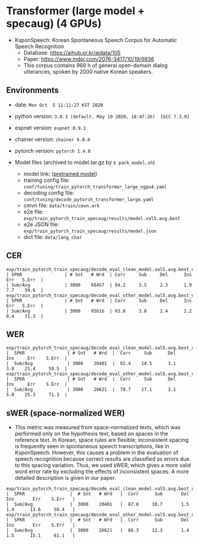 # Transformer (large model + specaug) (4 GPUs)
- KsponSpeech: Korean Spontaneous Speech Corpus for Automatic Speech Recognition
    - Database: https://aihub.or.kr/aidata/105
    - Paper: https://www.mdpi.com/2076-3417/10/19/6936
    - This corpus contains 969 h of general open-domain dialog utterances, spoken by 2000 native Korean speakers.

## Environments
- date: `Mon Oct  5 11:11:27 KST 2020`
- python version: `3.8.3 (default, May 19 2020, 18:47:26)  [GCC 7.3.0]`
- espnet version: `espnet 0.9.1`
- chainer version: `chainer 6.0.0`
- pytorch version: `pytorch 1.4.0`

- Model files (archived to model.tar.gz by `$ pack_model.sh`)
    - model link: ([pretrained model](https://drive.google.com/file/d/1aoAxAjZzqCoP4MheZzUE2CHTHNQJdcD_/view?usp=sharing))
    - training config file: `conf/tuning/train_pytorch_transformer_large_ngpu4.yaml`
    - decoding config file: `conf/tuning/decode_pytorch_transformer_large.yaml`
    - cmvn file: `data/train/cmvn.ark`
    - e2e file: `exp/train_pytorch_train_specaug/results/model.val5.avg.best`
    - e2e JSON file: `exp/train_pytorch_train_specaug/results/model.json`
    - dict file: `data/lang_char`

## CER
```
exp/train_pytorch_train_specaug/decode_eval_clean_model.val5.avg.best_decode_lm/result.txt
| SPKR                | # Snt   # Wrd  | Corr     Sub     Del      Ins     Err   S.Err  |
| Sum/Avg             | 3000    68457  | 94.2     3.5     2.3      1.9     7.7    59.6  |
exp/train_pytorch_train_specaug/decode_eval_other_model.val5.avg.best_decode_lm/result.txt
| SPKR                | # Snt   # Wrd  | Corr     Sub     Del      Ins     Err   S.Err  |
| Sum/Avg             | 3000    95616  | 93.8     3.8     2.4      2.2     8.4    71.3  |
```
## WER
```
exp/train_pytorch_train_specaug/decode_eval_clean_model.val5.avg.best_decode_lm/result.wrd.txt
|  SPKR                | # Snt   # Wrd  |  Corr     Sub      Del      Ins     Err    S.Err  |
|  Sum/Avg             | 3000    20401  |  82.4    14.5      3.1      3.8    21.4     59.5  |
exp/train_pytorch_train_specaug/decode_eval_other_model.val5.avg.best_decode_lm/result.wrd.txt
|  SPKR                | # Snt   # Wrd  |  Corr     Sub      Del      Ins     Err    S.Err  |
|  Sum/Avg             | 3000    26621  |  79.7    17.1      3.1      5.0    25.3     71.3  |
```
## sWER (space-normalized WER)
- This metric was measured from space-normalized texts, which was performed only on the hypothesis text, based on spaces in the reference text. In Korean, space rules are flexible; inconsistent spacing is frequently seen in spontaneous speech transcriptions, like in KsponSpeech. However, this causes a problem in the evaluation of speech recognition because correct results are classified as errors due to this spacing variation. Thus, we used sWER, which gives a more valid word error rate by excluding the effects of inconsistent spaces. A more detailed description is given in our paper.
```
exp/train_pytorch_train_specaug/decode_eval_clean_model.val5.avg.best_decode_lm/result.wrd.sp_norm.txt
|  SPKR                 |  # Snt   # Wrd   |  Corr      Sub       Del      Ins       Err    S.Err   |
|  Sum/Avg              |  3000    20401   |  87.8     10.7       1.5      1.4      13.6     50.4   |
exp/train_pytorch_train_specaug/decode_eval_other_model.val5.avg.best_decode_lm/result.wrd.sp_norm.txt
|  SPKR                 |  # Snt   # Wrd   |  Corr      Sub       Del      Ins       Err    S.Err   |
|  Sum/Avg              |  3000    26621   |  86.3     12.3       1.4      1.5      15.1     61.1   |
```

